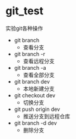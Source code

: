 <!--
 * @Author: happain
 * @Date: 2022-07-10 16:37:29
 * @LastEditors: happain
 * @LastEditTime: 2022-07-10 19:19:25
 * @Description: 
-->
# git_test
实验git各种操作

-  git branch
    -  查看分支
-  git branch -r
    - 查看远程分支
-  git branch -a
    - 查看全部分支
-  git branch dev
    - 本地新建分支
-  git checkout dev
    - 切换分支
-  git push origin dev
    - 推送分支到远程仓库
-  git branch -d dev
    - 删除分支


